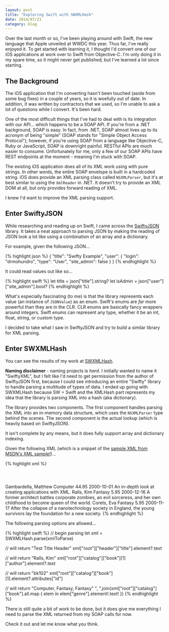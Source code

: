 ```yaml
---
layout: post
title: "Exploring Swift with SWXMLHash"
date: 2014/07/21
category: blog
---
```


Over the last month or so, I've been playing around with Swift, the new language that Apple unveiled at WWDC this year. Thus far, I've really enjoyed it. To get started with learning it, I thought I'd convert one of our iOS applications at work over to Swift from Objective-C. I'm only doing it in my spare time, so it might never get published, but I've learned a lot since starting.

## The Background

The iOS application that I'm converting hasn't been touched (aside from some bug fixes) in a couple of years, so it is woefully out of date. In addition, it was written by contractors that we used, so I'm unable to ask a lot of questions while I convert. It's been hard.

One of the most difficult things that I've had to deal with is its integration with our API... which happens to be a SOAP API. If you're from a .NET background, SOAP is easy. In fact, from .NET, SOAP almost lives up to its acronym of being "simple" (SOAP stands for "Simple Object Access Protocol"); however, if you're using SOAP from a language like Objective-C, Ruby or JavaScript, SOAP is downright painful. RESTful APIs are much easier to consume. Unfortunately for me, only a few of our SOAP APIs have REST endpoints at the moment - meaning I'm stuck with SOAP.

The existing iOS application does all of its XML work using with pure strings. In other words, the entire SOAP envelope is built in a hardcoded string. iOS does provide an XML parsing class called `NSXMLParser`, but it's at best similar to using the `XmlReader` in .NET. It doesn't try to provide an XML DOM at all, but only provides forward reading of XML.

I knew I'd want to improve the XML parsing support.

## Enter SwiftyJSON

While researching and reading up on Swift, I came across the [SwiftyJSON](https://github.com/lingoer/SwiftyJSON/) library. It takes a neat approach to parsing JSON by making the reading of JSON look a lot like using a combination of an array and a dictionary.

For example, given the following JSON...

{% highlight json %}
{
  "title": "Swifty Example",
  "user": {
  "login": "drmohundro",
  "type": "User",
  "site_admin": false
  }
}
{% endhighlight %}

It could read values out like so...

{% highlight swift %}
let title = json["title"].string?
let isAdmin = json["user"]["site_admin"].bool?
{% endhighlight %}

What's especially fascinating (to me) is that the library represents each value (an instance of `JSONValue`) as an enum. Swift's enums are *far* more powerful than they are in the CLR. CLR enums are basically fancy wrappers around integers. Swift enums can represent any type, whether it be an int, float, string, or custom type.

I decided to take what I saw in SwiftyJSON and try to build a similar library for XML parsing.

## Enter SWXMLHash

You can see the results of my work at [SWXMLHash](https://github.com/drmohundro/swxmlhash). 

__Naming disclaimer__ - naming projects is *hard*. I initially wanted to name it "SwiftyXML", but I felt like I'd need to get permission from the author of SwiftyJSON first, because I could see introducing an entire "Swifty" library to handle parsing a multitude of types of data. I ended up going with SWXMLHash because SW = Swift and the XMLHash part represents my idea that the library is parsing XML into a hash (aka dictionary).

The library provides two components. The first component handles parsing the XML into an in-memory data structure, which uses the `NSXMLParser` type behind the scenes. The second component is the actual lookup (which is heavily based on SwiftyJSON).

It isn't complete by any means, but it does fully support array and dictionary indexing.

Given the following XML (which is a snippet of the [sample XML from MSDN's XML sample!](http://msdn.microsoft.com/en-us/library/ms762271\(v=vs.85\).aspx))...

{% highlight xml %}
<root>
  <header>
    <title>Test Title Header</title>
  </header>
  <catalog>
    <book id=\"bk101\">
      <author>Gambardella, Matthew</author>
      <title>XML Developer's Guide</title>
      <genre>Computer</genre>
      <price>44.95</price>
      <publish_date>2000-10-01</publish_date>
      <description>An in-depth look at creating applications with XML.</description>
    </book>
    <book id=\"bk102\">
      <author>Ralls, Kim</author>
      <title>Midnight Rain</title>
      <genre>Fantasy</genre>
      <price>5.95</price>
      <publish_date>2000-12-16</publish_date>
      <description>A former architect battles corporate zombies, an evil sorceress, and her own childhood to become queen of the world.</description>
    </book>
    <book id=\"bk103\">
      <author>Corets, Eva</author>
      <title>Maeve Ascendant</title>
      <genre>Fantasy</genre>
      <price>5.95</price>
      <publish_date>2000-11-17</publish_date>
      <description>After the collapse of a nanotechnology society in England, the young survivors lay the foundation for a new society.</description>
    </book>
  </catalog>
</root>
{% endhighlight %}

The following parsing options are allowed...

{% highlight swift %}
// begin parsing
let xml = SWXMLHash.parse(xmlToParse)

// will return "Test Title Header"
xml["root"]["header"]["title"].element?.text

// will return "Ralls, Kim"
xml["root"]["catalog"]["book"][1]["author"].element?.text

// will return "bk102"
xml["root"]["catalog"]["book"][1].element?.attributes["id"]

// will return "Computer, Fantasy, Fantasy"
", ".join(xml["root"]["catalog"]["book"].all.map { elem in elem["genre"].element!.text! })
{% endhighlight %}

There is still quite a bit of work to be done, but it does give me everything I need to parse the XML returned from my SOAP calls for now.

Check it out and let me know what you think.
